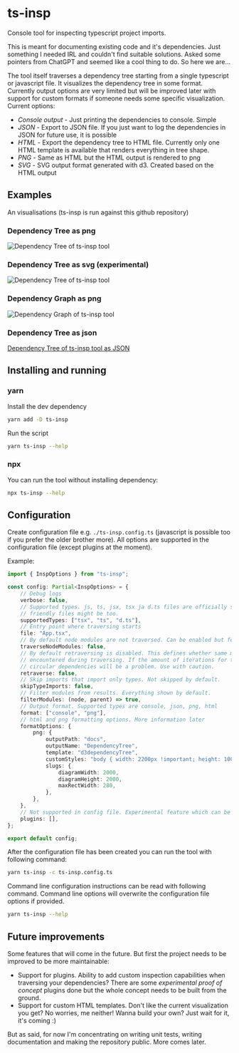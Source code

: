 # ts-insp

Console tool for inspecting typescript project imports.

This is meant for documenting existing code and it's dependencies. Just something I needed IRL and couldn't find suitable solutions. Asked some pointers from ChatGPT and seemed like a cool thing to do. So here we are...

The tool itself traverses a dependency tree starting from a single typescript or javascript file. It visualizes the dependency tree in some format. Currently output options are very limited but will be improved later with support for custom formats if someone needs some specific visualization. Current options:

-   _Console output_ - Just printing the dependencies to console. Simple
-   _JSON_ - Export to JSON file. If you just want to log the dependencies in JSON for future use, it is possible
-   _HTML_ - Export the dependency tree to HTML file. Currently only one HTML template is available that renders everything in tree shape.
-   _PNG_ - Same as HTML but the HTML output is rendered to png
-   _SVG_ - SVG output format generated with d3. Created based on the HTML output

## Examples

An visualisations (ts-insp is run against this github repository)

### Dependency Tree as png

![Dependency Tree of ts-insp tool](https://raw.githubusercontent.com/Klemeesi/ts-insp/main/docs/DependencyTree.png)

### Dependency Tree as svg (experimental)

![Dependency Tree of ts-insp tool](https://raw.githubusercontent.com/Klemeesi/ts-insp/main/docs/DependencyTree.svg)

### Dependency Graph as png

![Dependency Graph of ts-insp tool](https://raw.githubusercontent.com/Klemeesi/ts-insp/main/docs/DependencyGraph.png)

### Dependency Tree as json

[Dependency Tree of ts-insp tool as JSON](https://raw.githubusercontent.com/Klemeesi/ts-insp/main/docs/DependencyTree.json)

## Installing and running

### yarn

Install the dev dependency

```sh
yarn add -D ts-insp
```

Run the script

```sh
yarn ts-insp --help
```

### npx

You can run the tool without installing dependency:

```sh
npx ts-insp --help
```

## Configuration

Create configuration file e.g. `./ts-insp.config.ts` (javascript is possible too if you prefer the older brother more). All options are supported in the configuration file (except plugins at the moment).

Example:

```ts
import { InspOptions } from "ts-insp";

const config: Partial<InspOptions> = {
    // Debug logs
    verbose: false,
    // Supported types. js, ts, jsx, tsx ja d.ts files are officially supported. Some other typescript
    // friendly files might be too.
    supportedTypes: ["tsx", "ts", "d.ts"],
    // Entry point where traversing starts
    file: "App.tsx",
    // By default node modules are not traversed. Can be enabled but feature is experimental
    traverseNodeModules: false,
    // By default retraversing is disabled. This defines whether same module is processed again when
    // encountered during traversing. If the amount of iterations for traversing is too high
    // circular dependencies will be a problem. Use with caution.
    retraverse: false,
    // Skip imports that import only types. Not skipped by default.
    skipTypeImports: false,
    // Filter modules from results. Everything shown by default.
    filterModules: (node, parent) => true,
    // Output format. Supported types are console, json, png, html
    format: ["console", "png"],
    // html and png formatting options. More information later
    formatOptions: {
        png: {
            outputPath: "docs",
            outputName: "DependencyTree",
            template: "d3dependencyTree",
            customStyles: "body { width: 2200px !important; height: 100% !important; }",
            slugs: {
                diagramWidth: 2000,
                diagramHeight: 2000,
                maxRectWidth: 280,
            },
        },
    },
    // Not supported in config file. Experimental feature which can be enabled from command line.
    plugins: [],
};

export default config;
```

After the configuration file has been created you can run the tool with following command:

```sh
yarn ts-insp -c ts-insp.config.ts
```

Command line configuration instructions can be read with following command. Command line options will overwrite the configuration file options if provided.

```sh
yarn ts-insp --help
```

## Future improvements

Some features that will come in the future. But first the project needs to be improved to be more maintainable:

-   Support for plugins. Ability to add custom inspection capabilities when traversing your dependencies? There are some _experimental proof of concept_ plugins done but the whole concept needs to be built from the ground.
-   Support for custom HTML templates. Don't like the current visualization you get? No worries, me neither! Wanna build your own? Just wait for it, it's coming :)

But as said, for now I'm concentrating on writing unit tests, writing documentation and making the repository public. More comes later.
